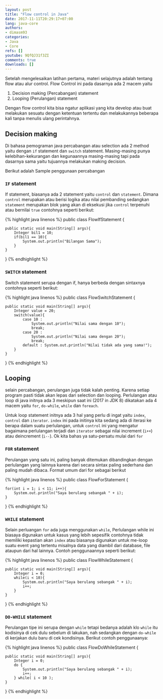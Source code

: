 ```yaml
---
layout: post
title: "Flow control in Java"
date: 2017-11-11T20:29:17+07:00
lang: java-core
authors:
- dimasm93
categories:
- Java
- Core
refs: []
youtube: 9QfQJ31f3ZI
comments: true
downloads: []
---
```


Setelah mengelesaikan latihan pertama, materi selajutnya adalah tentang flow atau alur control. Flow Control ini pada dasarnya ada 2 macem yaitu

1. Decision making (Percabangan) statement
2. Looping (Perulangan) statement

Dengan flow control kita bisa ngatur aplikasi yang kita develop atau buat melakukan sesuatu dengan ketentuan tertentu dan melakukannya beberapa kali tanpa menulis ulang perintahnya.

## Decision making

Di bahasa pemograman java percabangan atau selection ada 2 method yaitu dengan `if` statement dan `switch` statement. Masing-masing punya kelebihan-kekurangan dan kegunaannya masing-masing tapi pada dasarnya sama yaitu tujuannya melakukan making decision.

Berikut adalah Sample penggunaan percabangan

### `IF` statement

If statement, biasanya ada 2 statement yaitu `control` dan `statement`. Dimana `control` merupakan atau berisi logika atau nilai pembanding sedangkan `statement` merupakan blok yang akan di eksekusi jika `control` terpenuhi atau bernilai `true` contohnya seperti berikut:

{% highlight java linenos %}
public class FlowIfStatement {

    public static void main(String[] args){
        Integer bil1 = 10;
        if(bil1 == 10){
            System.out.println("Bilangan Sama");
        }
    }
}
{% endhighlight %}

### `SWITCH` statement

Switch statement serupa dengan if, hanya berbeda dengan sintaxnya contohnya seperti berikut:

{% highlight java linenos %}
public class FlowSwitchStatement {
    
    public static void main(String[] args){
        Integer value = 20;
        switch(value){
            case 10 : 
                System.out.println("Nilai sama dengan 10");
                break;
            case 20 :
                System.out.println("Nilai sama dengan 20");
                break;
            default : System.out.println("Nilai tidak ada yang sama!");
        }
    }
}
{% endhighlight %}

## Looping

selain percabangan, perulangan juga tidak kalah penting. Karena setiap program pasti tidak akan lepas dari selection dan looping. Perlulangan atau loop di java initnya ada 3 meskipun saat ini (2017 in JDK 8) dikatakan ada 4 macem yaitu `for`, `do-while`, `while` dan `foreach`. 

Untuk loop statement initnya ada 3 hal yang perlu di ingat yaitu `index`, `control` dan `iterator`. `index` ini pada initinya kita sedang ada di iterasi ke berapa dalam suatu perlulangan, untuk `control` ini yang mengatur bagaimana perlulangan terjadi dan `iterator` sebagai nilai increment (`i++`) atau deincrement (`i--`). Ok kita bahas ya satu-persatu mulai dari `for`

### `FOR` statement

Perulangan yang satu ini, paling banyak ditemukan dibandingkan dengan perlulangan yang lainnya karena dari secara sintax paling sederhana dan paling mudah dibaca. Format umum dari for sebagai berikut 

{% highlight java linenos %}
public class FlowForStatement {

    for(int i = 1; i < 11; i++){
        System.out.println("Saya berulang sebangak " + i);
    }
}
{% endhighlight %}

### `WHILE` statement

Selain perluangan `for` ada juga menggunakan `while`, Perlulangan while ini biasaya digunakan untuk kasus yang lebih sepesifik contohnya tidak memiliki kepastian akan `index` atau biasanya digunakan untuk me-loop suatu event yang tertentu misalnya data yang diambil dari database, file ataupun dari hal lainnya. Contoh penggunaannya seperti berikut:

{% highlight java linenos %}
public class FlowWhileStatement {

    public static void main(String[] args){
        Integer i = 0;
        while(i < 10){
            System.out.println("Saya berulang sebangak " + i);
            i++;
        }
    }
}
{% endhighlight %}

### `DO-WHILE` statement

Perulangan tipe ini serupa dengan `while` tetapi bedanya adalah klo `while` itu kodisinya di cek dulu sebelum di lakukan, nah sedangkan dengan `do-while` di kerjakan dulu baru di cek kondisinya. Berikut contoh penggunaanya:

{% highlight java linenos %}
public class FlowDoWhileStatement {

    public static void main(String[] args){
        Integer i = 0;
        do {
            System.out.println("Saya berulang sebangak " + i);
            i++;
        } while( i < 10 );
    }
}
{% endhighlight %}